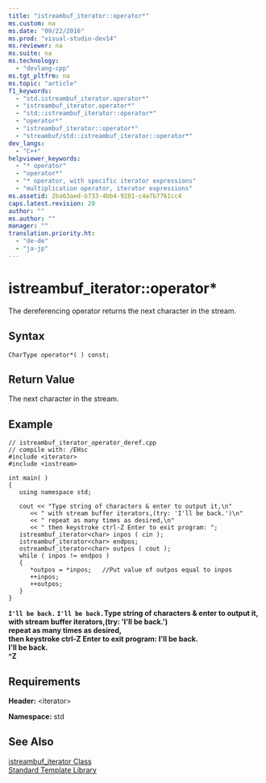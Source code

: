 ```yaml
---
title: "istreambuf_iterator::operator*"
ms.custom: na
ms.date: "09/22/2016"
ms.prod: "visual-studio-dev14"
ms.reviewer: na
ms.suite: na
ms.technology: 
  - "devlang-cpp"
ms.tgt_pltfrm: na
ms.topic: "article"
f1_keywords: 
  - "std.istreambuf_iterator.operator*"
  - "istreambuf_iterator.operator*"
  - "std::istreambuf_iterator::operator*"
  - "operator*"
  - "istreambuf_iterator::operator*"
  - "streambuf/std::istreambuf_iterator::operator*"
dev_langs: 
  - "C++"
helpviewer_keywords: 
  - "* operator"
  - "operator*"
  - "* operator, with specific iterator expressions"
  - "multiplication operator, iterator expressions"
ms.assetid: 2ba63aed-b733-4bb4-9281-c4a7b7761cc4
caps.latest.revision: 20
author: ""
ms.author: ""
manager: ""
translation.priority.ht: 
  - "de-de"
  - "ja-jp"
---
```

# istreambuf_iterator::operator*
The dereferencing operator returns the next character in the stream.  
  
## Syntax  
  
```  
CharType operator*( ) const;  
```  
  
## Return Value  
 The next character in the stream.  
  
## Example  
  
```  
// istreambuf_iterator_operator_deref.cpp  
// compile with: /EHsc  
#include <iterator>  
#include <iostream>  
  
int main( )  
{  
   using namespace std;  
  
   cout << "Type string of characters & enter to output it,\n"  
      << " with stream buffer iterators,(try: 'I'll be back.')\n"  
      << " repeat as many times as desired,\n"   
      << " then keystroke ctrl-Z Enter to exit program: ";  
   istreambuf_iterator<char> inpos ( cin );  
   istreambuf_iterator<char> endpos;  
   ostreambuf_iterator<char> outpos ( cout );  
   while ( inpos != endpos )  
   {  
      *outpos = *inpos;   //Put value of outpos equal to inpos  
      ++inpos;  
      ++outpos;  
   }  
}  
```  
  
  **`I'll be back.` `I'll be back.`Type string of characters & enter to output it,**  
 **with stream buffer iterators,(try: 'I'll be back.')**  
 **repeat as many times as desired,**  
 **then keystroke ctrl-Z Enter to exit program: I'll be back.**  
**I'll be back.**  
**^Z**   
## Requirements  
 **Header:** <iterator\>  
  
 **Namespace:** std  
  
## See Also  
 [istreambuf_iterator Class](../vs140/istreambuf_iterator-class.md)   
 [Standard Template Library](../vs140/standard-template-library.md)